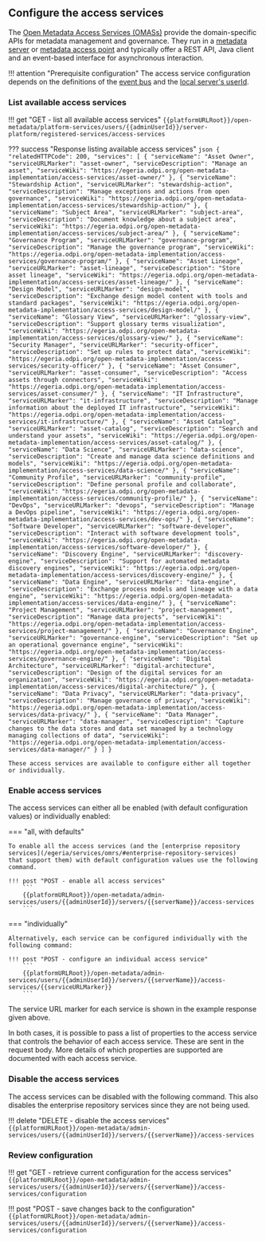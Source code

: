 <!-- SPDX-License-Identifier: CC-BY-4.0 -->
<!-- Copyright Contributors to the Egeria project. -->

## Configure the access services

The [Open Metadata Access Services (OMASs)](/egeria/services/omas) provide the domain-specific
APIs for metadata management and governance.
They run in a [metadata server](/egeria/concepts/metadata-server) or 
[metadata access point](/egeria/concepts/metadata-access-point) and typically offer a
REST API, Java client and an event-based interface for
asynchronous interaction.

!!! attention "Prerequisite configuration"
    The access service configuration depends on the definitions of the [event bus](#set-up-the-default-event-bus)
    and the [local server's userId](#set-the-servers-user-id-and-optional-password).

### List available access services

!!! get "GET - list all available access services"
    ```
    {{platformURLRoot}}/open-metadata/platform-services/users/{{adminUserId}}/server-platform/registered-services/access-services
    ```

??? success "Response listing available access services"
    ```json
    {
        "relatedHTTPCode": 200,
        "services": [
            {
                "serviceName": "Asset Owner",
                "serviceURLMarker": "asset-owner",
                "serviceDescription": "Manage an asset",
                "serviceWiki": "https://egeria.odpi.org/open-metadata-implementation/access-services/asset-owner/"
            },
            {
                "serviceName": "Stewardship Action",
                "serviceURLMarker": "stewardship-action",
                "serviceDescription": "Manage exceptions and actions from open governance",
                "serviceWiki": "https://egeria.odpi.org/open-metadata-implementation/access-services/stewardship-action/"
            },
            {
                "serviceName": "Subject Area",
                "serviceURLMarker": "subject-area",
                "serviceDescription": "Document knowledge about a subject area",
                "serviceWiki": "https://egeria.odpi.org/open-metadata-implementation/access-services/subject-area/"
            },
            {
                "serviceName": "Governance Program",
                "serviceURLMarker": "governance-program",
                "serviceDescription": "Manage the governance program",
                "serviceWiki": "https://egeria.odpi.org/open-metadata-implementation/access-services/governance-program/"
            },
            {
                "serviceName": "Asset Lineage",
                "serviceURLMarker": "asset-lineage",
                "serviceDescription": "Store asset lineage",
                "serviceWiki": "https://egeria.odpi.org/open-metadata-implementation/access-services/asset-lineage/"
            },
            {
                "serviceName": "Design Model",
                "serviceURLMarker": "design-model",
                "serviceDescription": "Exchange design model content with tools and standard packages",
                "serviceWiki": "https://egeria.odpi.org/open-metadata-implementation/access-services/design-model/"
            },
            {
                "serviceName": "Glossary View",
                "serviceURLMarker": "glossary-view",
                "serviceDescription": "Support glossary terms visualization",
                "serviceWiki": "https://egeria.odpi.org/open-metadata-implementation/access-services/glossary-view/"
            },
            {
                "serviceName": "Security Manager",
                "serviceURLMarker": "security-officer",
                "serviceDescription": "Set up rules to protect data",
                "serviceWiki": "https://egeria.odpi.org/open-metadata-implementation/access-services/security-officer/"
            },
            {
                "serviceName": "Asset Consumer",
                "serviceURLMarker": "asset-consumer",
                "serviceDescription": "Access assets through connectors",
                "serviceWiki": "https://egeria.odpi.org/open-metadata-implementation/access-services/asset-consumer/"
            },
            {
                "serviceName": "IT Infrastructure",
                "serviceURLMarker": "it-infrastructure",
                "serviceDescription": "Manage information about the deployed IT infrastructure",
                "serviceWiki": "https://egeria.odpi.org/open-metadata-implementation/access-services/it-infrastructure/"
            },
            {
                "serviceName": "Asset Catalog",
                "serviceURLMarker": "asset-catalog",
                "serviceDescription": "Search and understand your assets",
                "serviceWiki": "https://egeria.odpi.org/open-metadata-implementation/access-services/asset-catalog/"
            },
            {
                "serviceName": "Data Science",
                "serviceURLMarker": "data-science",
                "serviceDescription": "Create and manage data science definitions and models",
                "serviceWiki": "https://egeria.odpi.org/open-metadata-implementation/access-services/data-science/"
            },
            {
                "serviceName": "Community Profile",
                "serviceURLMarker": "community-profile",
                "serviceDescription": "Define personal profile and collaborate",
                "serviceWiki": "https://egeria.odpi.org/open-metadata-implementation/access-services/community-profile/"
            },
            {
                "serviceName": "DevOps",
                "serviceURLMarker": "devops",
                "serviceDescription": "Manage a DevOps pipeline",
                "serviceWiki": "https://egeria.odpi.org/open-metadata-implementation/access-services/dev-ops/"
            },
            {
                "serviceName": "Software Developer",
                "serviceURLMarker": "software-developer",
                "serviceDescription": "Interact with software development tools",
                "serviceWiki": "https://egeria.odpi.org/open-metadata-implementation/access-services/software-developer/"
            },
            {
                "serviceName": "Discovery Engine",
                "serviceURLMarker": "discovery-engine",
                "serviceDescription": "Support for automated metadata discovery engines",
                "serviceWiki": "https://egeria.odpi.org/open-metadata-implementation/access-services/discovery-engine/"
            },
            {
                "serviceName": "Data Engine",
                "serviceURLMarker": "data-engine",
                "serviceDescription": "Exchange process models and lineage with a data engine",
                "serviceWiki": "https://egeria.odpi.org/open-metadata-implementation/access-services/data-engine/"
            },
            {
                "serviceName": "Project Management",
                "serviceURLMarker": "project-management",
                "serviceDescription": "Manage data projects",
                "serviceWiki": "https://egeria.odpi.org/open-metadata-implementation/access-services/project-management/"
            },
            {
                "serviceName": "Governance Engine",
                "serviceURLMarker": "governance-engine",
                "serviceDescription": "Set up an operational governance engine",
                "serviceWiki": "https://egeria.odpi.org/open-metadata-implementation/access-services/governance-engine/"
            },
            {
                "serviceName": "Digital Architecture",
                "serviceURLMarker": "digital-architecture",
                "serviceDescription": "Design of the digital services for an organization",
                "serviceWiki": "https://egeria.odpi.org/open-metadata-implementation/access-services/digital-architecture/"
            },
            {
                "serviceName": "Data Privacy",
                "serviceURLMarker": "data-privacy",
                "serviceDescription": "Manage governance of privacy",
                "serviceWiki": "https://egeria.odpi.org/open-metadata-implementation/access-services/data-privacy/"
            },
            {
                "serviceName": "Data Manager",
                "serviceURLMarker": "data-manager",
                "serviceDescription": "Capture changes to the data stores and data set managed by a technology managing collections of data",
                "serviceWiki": "https://egeria.odpi.org/open-metadata-implementation/access-services/data-manager/"
            }
        ]
    }
    ```

    These access services are available to configure either all together or individually.

### Enable access services

The access services can either all be enabled (with default configuration values) or individually enabled:

=== "all, with defaults"

    To enable all the access services (and the [enterprise repository services](/egeria/services/omrs/#enterprise-repository-services)
    that support them) with default configuration values use the following command.

    !!! post "POST - enable all access services"
        ```
        {{platformURLRoot}}/open-metadata/admin-services/users/{{adminUserId}}/servers/{{serverName}}/access-services
        ```

=== "individually"

    Alternatively, each service can be configured individually with the following command:

    !!! post "POST - configure an individual access service"
        ```
        {{platformURLRoot}}/open-metadata/admin-services/users/{{adminUserId}}/servers/{{serverName}}/access-services/{{serviceURLMarker}}
        ```

The service URL marker for each service is shown in the example response given above.

In both cases, it is possible to pass a list of properties to the access service
that controls the behavior of each access service.
These are sent in the request body.
More details of which properties are supported
are documented with each access service.

### Disable the access services

The access services can be disabled with the following command.
This also disables the enterprise repository services since they
are not being used.

!!! delete "DELETE - disable the access services"
    ```
    {{platformURLRoot}}/open-metadata/admin-services/users/{{adminUserId}}/servers/{{serverName}}/access-services
    ```

### Review configuration

!!! get "GET - retrieve current configuration for the access services"
    ```
    {{platformURLRoot}}/open-metadata/admin-services/users/{{adminUserId}}/servers/{{serverName}}/access-services/configuration
    ```

!!! post "POST - save changes back to the configuration"
    ```
    {{platformURLRoot}}/open-metadata/admin-services/users/{{adminUserId}}/servers/{{serverName}}/access-services/configuration
    ```
